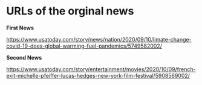 # URLs of the orginal news

**First News**

https://www.usatoday.com/story/news/nation/2020/09/10/limate-change-covid-19-does-global-warming-fuel-pandemics/5749582002/

**Second News**

https://www.usatoday.com/story/entertainment/movies/2020/10/09/french-exit-michelle-pfeiffer-lucas-hedges-new-york-film-festival/5908569002/